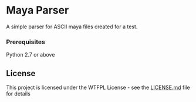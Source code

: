 # Maya Parser

A simple parser for ASCII maya files created for a test.

### Prerequisites

Python 2.7 or above


## License

This project is licensed under the WTFPL License - see the [LICENSE.md](LICENSE.md) file for details

